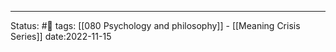 


---
Status: #📖 
tags: [[080 Psychology and philosophy]] - [[Meaning Crisis Series]]
date:2022-11-15
